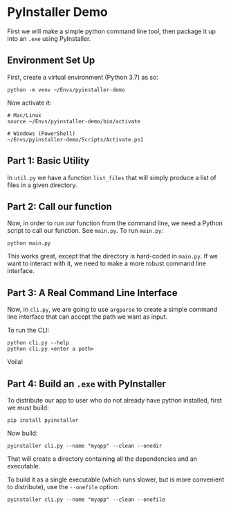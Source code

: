 PyInstaller Demo
================

First we will make a simple python command line tool, then package it up into an `.exe`
using PyInstaller.


Environment Set Up
------------------

First, create a virtual environment (Python 3.7) as so:
```
python -m venv ~/Envs/pyinstaller-demo
```

Now activate it:
```
# Mac/Linux
source ~/Envs/pyinstaller-demo/bin/activate

# Windows (PowerShell)
~/Envs/pyinstaller-demo/Scripts/Activate.ps1
```


Part 1: Basic Utility
---------------------

In `util.py` we have a function `list_files` that will simply produce a list of files
in a given directory.


Part 2: Call our function
-------------------------

Now, in order to run our function from the command line, we need a Python script to
call our function. See `main.py`. To run `main.py`:

```
python main.py
```

This works great, except that the directory is hard-coded in `main.py`. If we want to
interact with it, we need to make a more robust command line interface.


Part 3: A Real Command Line Interface
-------------------------------------

Now, in `cli.py`, we are going to use `argparse` to create a simple command line
interface that can accept the path we want as input.

To run the CLI:

```
python cli.py --help
python cli.py <enter a path>
```

Voila!


Part 4: Build an `.exe` with PyInstaller
----------------------------------------

To distribute our app to user who do not already have python installed, first we
must build:

```
pip install pyinstaller
```

Now build:

```
pyinstaller cli.py --name "myapp" --clean --onedir
```

That will create a directory containing all the dependencies and an executable.

To build it as a single executable (which runs slower, but is more convenient to
distribute), use the `--onefile` option:

```
pyinstaller cli.py --name "myapp" --clean --onefile
```
